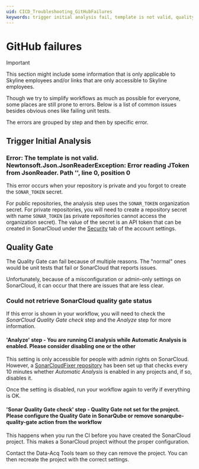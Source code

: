 ```yaml
---
uid: CICD_Troubleshooting_GitHubFailures
keywords: trigger initial analysis fail, template is not valid, quality gate fail, automatic analysis
---
```


# GitHub failures

> [!IMPORTANT]
> This section might include some information that is only applicable to Skyline employees and/or links that are only accessible to Skyline employees.

Though we try to simplify workflows as much as possible for everyone, some places are still prone to errors. Below is a list of common issues besides obvious ones like failing unit tests.

The errors are grouped by step and then by specific error.

## Trigger Initial Analysis

### Error: The template is not valid. Newtonsoft.Json.JsonReaderException: Error reading JToken from JsonReader. Path '', line 0, position 0

This error occurs when your repository is private and you forgot to create the `SONAR_TOKEN` secret.

For public repositories, the analysis step uses the `SONAR_TOKEN` organization secret. For private repositories, you will need to create a repository secret with name `SONAR_TOKEN` (as private repositories cannot access the organization secret). The value of the secret is an API token that can be created in SonarCloud under the [Security](https://sonarcloud.io/account/security) tab of the account settings.

## Quality Gate

The Quality Gate can fail because of multiple reasons. The "normal" ones would be unit tests that fail or SonarCloud that reports issues.

Unfortunately, because of a misconfiguration or admin-only settings on SonarCloud, it can occur that there are issues that are less clear.

### Could not retrieve SonarCloud quality gate status

If this error is shown in your workflow, you will need to check the *SonarCloud Quality Gate check* step and the *Analyze* step for more information.

#### 'Analyze' step - You are running CI analysis while Automatic Analysis is enabled. Please consider disabling one or the other

This setting is only accessible for people with admin rights on SonarCloud. However, a [SonarCloudFixer repository](https://github.com/SkylineCommunications/Skyline.DataMiner.CICD.Tools.SonarCloudFixer) has been set up that checks every 10 minutes whether *Automatic Analysis* is enabled in any projects and, if so, disables it.

Once the setting is disabled, run your workflow again to verify if everything is OK.

#### 'Sonar Quality Gate check' step - Quality Gate not set for the project. Please configure the Quality Gate in SonarQube or remove sonarqube-quality-gate action from the workflow

This happens when you run the CI before you have created the SonarCloud project. This makes a SonarCloud project without the proper configuration.

Contact the Data-Acq Tools team so they can remove the project. You can then recreate the project with the correct settings.
